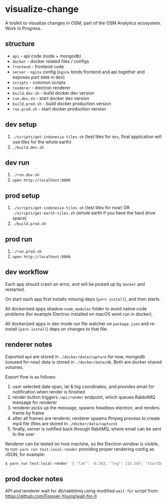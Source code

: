 # visualize-change

A toolkit to visualize changes in OSM, part of the OSM Analytics ecosystem. Work in Progress.

## structure

- `api` - api code (node + mongodb)
- `docker` - docker related files / configs
- `frontend` - frontend code
- `server` - `nginx` config (`nginx` binds frontend and api together and exposes port `8080` in dev)
- `scripts` - common scripts
- `renderer` - electron renderer
- `build.dev.sh` - build docker dev version
- `run.dev.sh` - start docker dev version
- `build.prod.sh` - build docker production version
- `run.prod.sh` - start docker production version

## dev setup

1. `./scripts/get-indonesia-tiles.sh` (test tiles for `dev`, final application will use tiles for the whole earth)
2. `./build.dev.sh`

## dev run

1. `./run.dev.sh`
2. `open http://localhost:8080`

## prod setup

1. `./scripts/get-indonesia-tiles.sh` (test tiles for now) OR `./scripts/get-earth-tiles.sh` (whole earth if you have the hard drive space)
2. `./build.prod.sh`

## prod run

1. `./run.prod.sh`
2. `open http://localhost:8080`

## dev workflow

Each app should crash on error, and will be picked up by `docker` and restarted.

On start each app first installs missing deps (`yarn install`), and then starts.

All dockerized apps shadow `node_modules` folder to avoid native code problems (for example Electron installed on macOS wont run in docker).

All dockerized apps in dev mode run file watcher on `package.json` and re-install (`yarn install`) deps on changes to that file.

## renderer notes

Exported `mp4` are stored in `./docker/data/capture` for now, mongodb (unused for now) data is stored in `./docker/data/db`. Both are docker shared volumes.

Export flow is as follows:

1. user selected date span, lat & lng coordinates, and provides email for notification when render is finished
2. render button triggers `/api/render` endpoint, which queues RabbitMQ message for renderer
3. renderer picks up the message, spawns headless electron, and renders frame by frame
4. after all frames are renderer, renderer spawns ffmpeg process to create mp4 file (files are stored in `./docker/data/capture`)
5. finally, server is notified back through RabitMQ, where email can be sent to the user

Renderer can be tested on host machine, so the Electron window is visible, to run: `yarn run test:local-render` providing proper rendering config as JSON, for example:

```sh
$ yarn run test:local-render '{ "lat": -8.343, "lng": 115.507, "startDate": "2017-09-01", "endDate": "2017-11-01"  }'
```

## prod docker notes

API and renderer wait for db/rabbitmq using modified `wait-for` script from: https://github.com/Forever-Young/wait-for-it
